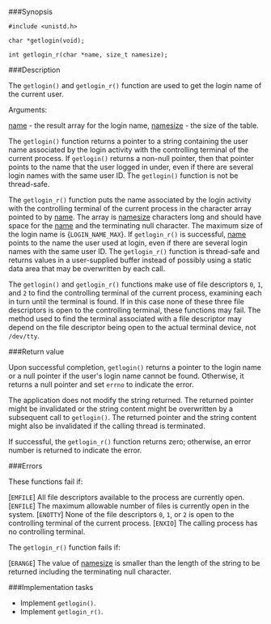###Synopsis

`#include <unistd.h>`

`char *getlogin(void);`

`int getlogin_r(char *name, size_t namesize);`

###Description

The `getlogin()` and `getlogin_r()` function  are used to get the login name of the current user.

Arguments:

<u>name</u> - the result array for the login name,
<u>namesize</u> - the size of the table.

The `getlogin()` function returns a pointer to a string containing the user name associated by the login activity with the controlling terminal of the current process. If `getlogin()` returns a non-null pointer, then that pointer points to the name that the user logged in under, even if there are several login names with the same user ID. The `getlogin()` function is not be thread-safe.

The `getlogin_r()` function puts the name associated by the login activity with the controlling terminal of the current process in the character array pointed to by <u>name</u>. The array is <u>namesize</u> characters long and should have space for the <u>name</u> and the terminating null character. The maximum size of the login name is {`LOGIN_NAME_MAX`}. If `getlogin_r()` is successful, <u>name</u> points to the name the user used at login, even if there are several login names with the same user ID.
The `getlogin_r()` function is thread-safe and returns values in a user-supplied buffer instead of possibly using a static data area that may be overwritten by each call.
   
The `getlogin()` and `getlogin_r()` functions make use of file descriptors `0`, `1`, and `2` to find the controlling terminal of the current process, examining each in turn until the terminal is found. If in this case none of these three file descriptors is open to the controlling terminal, these functions may fail. The method used to find the terminal associated with a file descriptor may depend on the file descriptor being open to the actual terminal device, not `/dev/tty`.

###Return value

Upon successful completion, `getlogin()` returns a pointer to the login name or a null pointer if the user's login name cannot be found. Otherwise, it returns a null pointer and set `errno` to indicate the error.

The application does not modify the string returned. The returned pointer might be invalidated or the string content might be overwritten by a subsequent call to `getlogin()`. The returned pointer and the string content might also be invalidated if the calling thread is terminated.

If successful, the `getlogin_r()` function returns zero; otherwise, an error number is returned to indicate the error.

###Errors

These functions fail if:

[`EMFILE`] All file descriptors available to the process are currently open.
[`ENFILE`] The maximum allowable number of files is currently open in the system.
[`ENOTTY`] None of the file descriptors `0`, `1`, or `2` is open to the controlling terminal of the current process.
[`ENXIO`] The calling process has no controlling terminal.

The `getlogin_r()` function fails if:

[`ERANGE`] The value of <u>namesize</u> is smaller than the length of the string to be returned including the terminating null character.

###Implementation tasks

* Implement `getlogin()`.
* Implement `getlogin_r()`.
